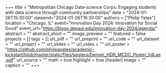 +++ 
title = "Metropolitan Chicago Data-science Corps: Engaging students with data science through community partnerships" 
date = "2024-01-26T15:30:00" 
dateend="2024-01-26T16:30:00" 
authors = ["Philip Yates"] 
location = "Chicago, IL" 
event="Innovation Day 2024: Innovation for Social Good" 
event_url="https://blogs.depaul.edu/innovation-day-2024/agenda/" abstract = "" abstract_short = "" image_preview = "" featured = false projects = [] tags = [] url_pdf = "" url_preprint = "" url_code = "" url_dataset = "" url_project = "" url_slides = "" url_video = "" 
url_poster = "https://github.com/philipayates/academic-kickstart/blob/master/static/files/posters/Denver_HDR_MCDC_Poster_VdLee.pdf" url_source = "" math = true highlight = true [header] image = "" caption = "" 
+++
